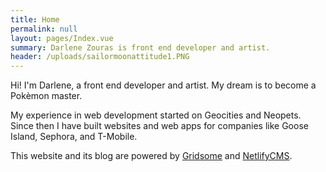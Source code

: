 ```yaml
---
title: Home
permalink: null
layout: pages/Index.vue
summary: Darlene Zouras is front end developer and artist.
header: /uploads/sailormoonattitude1.PNG
---
```

Hi! I'm Darlene, a front end developer and artist. My dream is to become a Pokèmon master.

My experience in web development started on Geocities and Neopets. Since then I have built websites and web apps for companies like Goose Island, Sephora, and T-Mobile.

This website and its blog are powered by [Gridsome](https://gridsome.org) and [NetlifyCMS](https://www.netlifycms.org).